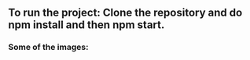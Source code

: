 ## To run the project: Clone the repository and do npm install and then npm start.

### Some of the images:


